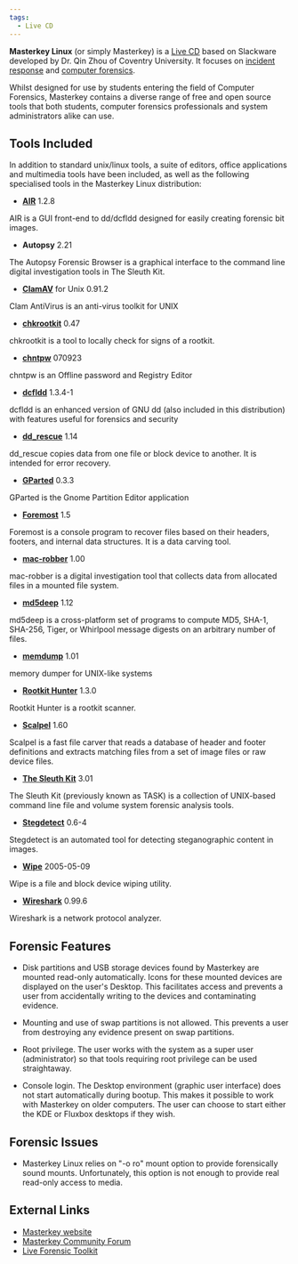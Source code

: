 ```yaml
---
tags:
  - Live CD
---
```

**Masterkey Linux** (or simply Masterkey) is a [Live CD](live_cd.md) based on
Slackware developed by Dr. Qin Zhou of Coventry University. It focuses on
[incident response](incident_response.md) and [computer forensics](computer_forensics.md).

Whilst designed for use by students entering the field of Computer
Forensics, Masterkey contains a diverse range of free and open source
tools that both students, computer forensics professionals and system
administrators alike can use.

## Tools Included

In addition to standard unix/linux tools, a suite of editors, office
applications and multimedia tools have been included, as well as the
following specialised tools in the Masterkey Linux distribution:

- **[AIR](air.md)** 1.2.8

AIR is a GUI front-end to dd/dcfldd designed for easily creating
forensic bit images.

- **Autopsy** 2.21

The Autopsy Forensic Browser is a graphical interface to the command
line digital investigation tools in The Sleuth Kit.

- **[ClamAV](clamav.md)** for Unix 0.91.2

Clam AntiVirus is an anti-virus toolkit for UNIX

- **[chkrootkit](chkrootkit.md)** 0.47

chkrootkit is a tool to locally check for signs of a rootkit.

- **[chntpw](chntpw.md)** 070923

chntpw is an Offline password and Registry Editor

- **[dcfldd](dcfldd.md)** 1.3.4-1

dcfldd is an enhanced version of GNU dd (also included in this
distribution) with features useful for forensics and security

- **[dd_rescue](dd_rescue.md)** 1.14

dd_rescue copies data from one file or block device to another. It is
intended for error recovery.

- **[GParted](gparted.md)** 0.3.3

GParted is the Gnome Partition Editor application

- **[Foremost](foremost.md)** 1.5

Foremost is a console program to recover files based on their headers,
footers, and internal data structures. It is a data carving tool.

- **[mac-robber](mac-robber.md)** 1.00

mac-robber is a digital investigation tool that collects data from
allocated files in a mounted file system.

- **[md5deep](md5deep.md)** 1.12

md5deep is a cross-platform set of programs to compute MD5, SHA-1,
SHA-256, Tiger, or Whirlpool message digests on an arbitrary number of
files.

- **[memdump](memdump.md)** 1.01

memory dumper for UNIX-like systems

- **[Rootkit Hunter](rootkit_hunter.md)** 1.3.0

Rootkit Hunter is a rootkit scanner.

- **[Scalpel](scalpel.md)** 1.60

Scalpel is a fast file carver that reads a database of header and footer
definitions and extracts matching files from a set of image files or raw
device files.

- **[The Sleuth Kit](the_sleuth_kit.md)** 3.01

The Sleuth Kit (previously known as TASK) is a collection of UNIX-based
command line file and volume system forensic analysis tools.

- **[Stegdetect](stegdetect.md)** 0.6-4

Stegdetect is an automated tool for detecting steganographic content in
images.

- **[Wipe](wipe.md)** 2005-05-09

Wipe is a file and block device wiping utility.

- **[Wireshark](wireshark.md)** 0.99.6

Wireshark is a network protocol analyzer.

## Forensic Features

- Disk partitions and USB storage devices found by Masterkey are mounted
  read-only automatically. Icons for these mounted devices are displayed
  on the user's Desktop. This facilitates access and prevents a user
  from accidentally writing to the devices and contaminating evidence.

<!-- -->

- Mounting and use of swap partitions is not allowed. This prevents a
  user from destroying any evidence present on swap partitions.

<!-- -->

- Root privilege. The user works with the system as a super user
  (administrator) so that tools requiring root privilege can be used
  straightaway.

<!-- -->

- Console login. The Desktop environment (graphic user interface) does
  not start automatically during bootup. This makes it possible to work
  with Masterkey on older computers. The user can choose to start either
  the KDE or Fluxbox desktops if they wish.

## Forensic Issues

- Masterkey Linux relies on "-o ro" mount option to provide forensically
  sound mounts. Unfortunately, this option is not enough to provide real
  read-only access to media.

## External Links

* [Masterkey website](http://masterkeylinux.com)
* [Masterkey Community Forum](http://masterkeylinux.com/community)
* [Live Forensic Toolkit](http://masterkeylinux.com/index.php/lft)
